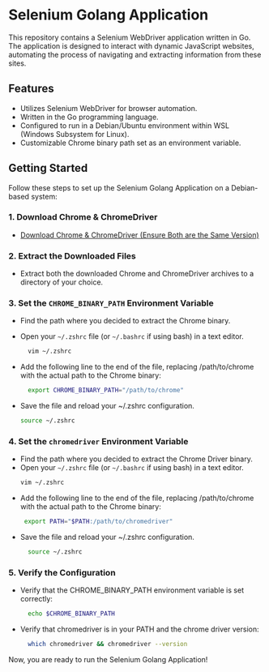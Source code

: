 # Selenium Golang Application

This repository contains a Selenium WebDriver application written in Go. The application is designed to interact with dynamic JavaScript websites, automating the process of navigating and extracting information from these sites.

## Features

- Utilizes Selenium WebDriver for browser automation.
- Written in the Go programming language.
- Configured to run in a Debian/Ubuntu environment within WSL (Windows Subsystem for Linux).
- Customizable Chrome binary path set as an environment variable.

  
## Getting Started

Follow these steps to set up the Selenium Golang Application on a Debian-based system:

### 1. Download Chrome & ChromeDriver

- [Download Chrome & ChromeDriver (Ensure Both are the Same Version)](https://googlechromelabs.github.io/chrome-for-testing/)

### 2. Extract the Downloaded Files

- Extract both the downloaded Chrome and ChromeDriver archives to a directory of your choice.

### 3. Set the `CHROME_BINARY_PATH` Environment Variable

  - Find the path where you decided to extract the Chrome binary.
  - Open your `~/.zshrc` file (or `~/.bashrc` if using bash) in a text editor.
    ```bash
      vim ~/.zshrc 
    ```
  - Add the following line to the end of the file, replacing /path/to/chrome with the actual path to the Chrome binary:

    ```bash
      export CHROME_BINARY_PATH="/path/to/chrome" 
      ```
   
  - Save the file and reload your ~/.zshrc configuration.

    ```bash
    source ~/.zshrc
    ```
### 4. Set the `chromedriver` Environment Variable
  - Find the path where you decided to extract the Chrome Driver binary.
  - Open your `~/.zshrc` file (or `~/.bashrc` if using bash) in a text editor.
    ```bash
    vim ~/.zshrc 
    ```
  - Add the following line to the end of the file, replacing /path/to/chrome with the actual path to the Chrome binary:
    ```bash
     export PATH="$PATH:/path/to/chromedriver"
    ```
  - Save the file and reload your ~/.zshrc configuration.
    ```bash
      source ~/.zshrc
    ```
### 5. Verify the Configuration
  - Verify that the CHROME_BINARY_PATH environment variable is set correctly:
    ```bash
      echo $CHROME_BINARY_PATH
    ```
  - Verify that chromedriver is in your PATH and the chrome driver version:
    ```bash
      which chromedriver && chromedriver --version
    ```
    
Now, you are ready to run the Selenium Golang Application!



  



